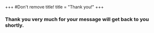 +++
#Don't remove title!
title = "Thank you!"
+++

### Thank you very much for your message will get back to you shortly.
